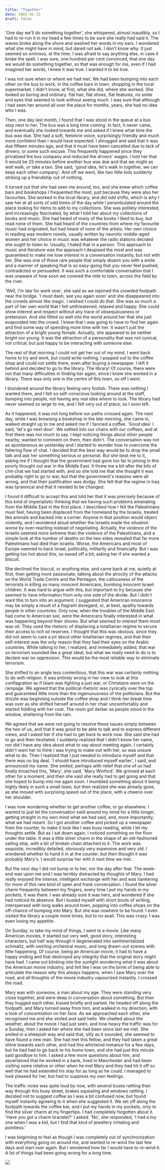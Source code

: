 ```yaml
---
title: "Together"
date: 2005-05-15
draft: false
---
```


'One day we'll do something together', she whispered, almost inaudibly, so I had to re-run it in my head a few times to be sure she really had said it.  The waves broke along the shore and washed her words in my ears.  I wondered what she might have in mind, but dared not ask.  I don't know why.  It just seemed so ominous, at the time.  I was afraid to say anything else, in case it broke the spell.  I was sure, one hundred per cent convinced, that one day we would do something together, so that was enough for me, even if I had imagined her words, I knew it was true.  I wanted it to be true.

I was not sure when or where we had met.  We had been bumping into each other on the bus to work, in the coffee bars in town, shopping in the local supermarket.  I didn't know, at first, what she did, where she worked.  She looked so boring and ordinary: flat hair, flat shoes, flat features, no smile and eyes that seemed to look without seeing much.  I was sure that although I had seen her around all over the place for months, years, she had no idea who I was.

Then, one day last month, I found that I was stood in the queue at a bus stop next to her.  The bus was a long time coming.  In fact, it never came, and eventually she looked towards me and asked if I knew what time the bus was due.  She had a soft, feminine voice, surprisingly friendly and much more confident than I would have expected.  I shrugged and said that it was due fifteen minutes ago, and that it must have been cancelled due to lack of drivers, or some such excuse.  This frequently happened since they privatized the bus company and reduced the drivers' wages.  I told her that it would be 25 minutes before another bus was due and that we might as well walk, or take a taxi.  She said, 'good idea, let's walk in together, we can keep each other company'.  And off we went, like two little kids suddenly striking up a friendship out of nothing.

It turned out that she had seen me around, too, and she knew which coffee bars and bookshops I frequented the most, just because they were also her favourites.  She worked in the local library, and did odd shifts, which is why I saw her at all sorts of odd times of the day while I perambulated around the place looking for items to add to my collections.  She was politely interested, and increasingly fascinated, by what I told her about my collections of books and music.  She had heard of many of the books I liked to buy, but read none of them.  She had heard of the countries from where my favourite music had originated, but had heard of none of the artists.  Her own choice in reading was modern novels, usually written by neurotic middle-aged women and her choice in music was whatever the radio stations decided she ought to listen to.  Usually, I hated that in a person.  This approach to music and literature was the approach I despised the most and was guaranteed to make me lose interest in a conversation instantly, but not with her.  She was one of those rare people that simply disarm you with a smile and a manner of speaking that is so easy-going that you never feel pushed, contradicted or persuaded.  It was such a comfortable conversation that I was unaware of how soon we covered the mile to town, across the field by the river.

'Well, I'm late for work now', she said as we rejoined the crowded footpath near the bridge.  'I must dash, see you again soon' and she disappeared into the crowds almost like magic.  I wished I could do that.  She was so much a part of her own world that I felt unthreatened, relaxed and happy.  She could show interest and respect without any trace of obsequiousness or pretension.  And she fitted so well into the world around her that she just evaporated into the crowd.  I knew that I was going to have to find her again and find some way of spending more time with her.  It wasn't just the attraction of a bright young female.  Actually, she appeared to be neither bright nor young.  It was the attraction of a personality that was not cynical, not critical, but just happy to be interacting with someone else.

The rest of that morning I could not get her out of my mind.  I went back home to try and work, but could write nothing.  I popped out to the coffee shop and could not settle there, even after buying a newspaper. I left it behind and decided to go to the library.  The library!  Of course, there were not that many difficulties in finding her again, since I knew she worked in a library.  There was only one in the centre of this town, so off I went.

I blundered around the library feeling very foolish.  There was nothing I wanted there, and I felt so self-conscious looking around at the staff, bumping into people, not having any real idea where to look.  The library had never seemed so large to me, and I felt very out of place, so I soon left.

As it happened, it was not long before our paths crossed again.  The next day, while I was browsing a bookshop in the late morning, she came in, walked straight up to me and asked me if I fancied a coffee.  'Good idea' I said, 'let's go next door'.  We settled into our chairs with our coffees, and at first there was not much to say.  I kept noticing things about other people nearby, wanted to comment on them, then didn't.  The conversation was not as spontaneous as yesterday and I started to wonder how to overcome the faltering flow of chat.  I decided that the best way would be to drop the small talk and ask her something serious or personal.  But she beat me to it, asking me if I thought that the government had gone too far in joining in this poorly thought out war in the Middle East.  It threw me a bit after the bits of chit-chat we had started with, and so she told me that she thought it was probably right to go to war, but that the government's reasons were all wrong, and that their justification was dodgy.  She felt that the regime in Iraq was tyrannical and that it needed to be changed.

I found it difficult to accept this and told her that it was precisely because of this kind of imperialistic thinking that we having such problems emanating from the Middle East in the first place.  I described how I felt the Palestinians must feel, having been displaced from the homeland by the Israelis, treated like animals and backed into a corner.  Anyone in that position would object violently, and I wondered aloud whether the Israelis made the situation worse by over-reacting instead of negotiating.  Actually, the violence of the Israelis seemed more extreme than the violence of the Palestinians, and a simple look at the number of deaths on the two sides revealed that far more Palestinians had died than Israelis.  Worse, the Americans and most of Europe seemed to back Israel, politically, militarily and financially.  But I was getting too hot about this, so eased off a bit, asking her if she wanted a biscuit.

She declined the biscuit, or anything else, and came back at me, quietly at first, then getting more passionate, talking about the atrocity of the attacks on the World Trade Centre and the Pentagon, the callousness of the terrorists in killing so many innocent Americans, bombing innocent Israeli children.  It was hard to argue with this, but important to try because she seemed to have information from only one side of the divide.  But I didn't want this to turn into an argument.  I suggested that American innocence may be simply a result of a flagrant disregard, or, at best, apathy towards people in other countries.  Only now, when the troubles of the Middle East had come to American soil, were the Americans finally interested in what was happening beyond their shores.  But what seemed to interest them most was oil.  They used the rhetoric of displacing a totalitarian regime to secure their access to rich oil reserves. I thought that this was obvious, since they did not seem to care a jot about other totalitarian regimes, and that their self-interest was the only reason that they had their eyes on the Arabic countries.   While talking to her, I realized, and immediately added, that war on terrorism sounded like a great ideal, but what we really need to do is to declare war on oppression.  This would be the most reliable way to eliminate terrorism.

She shifted to an angle less contentious, that this war was certainly nothing to do with religion.  It was entirely wrong in her view to look at this conflagration as if Islam was fighting a just war, or Christians were on the rampage.  We agreed that the political rhetoric was cynically over the top and guaranteed little more than the ingenuousness of the politicians.  But the drizzle was beginning outside the coffee shop and I think her break time was over as she shifted herself around in her chair uncomfortably and started fiddling with her coat.  The room got darker as people stood in the window, sheltering from the rain.

We agreed that we were not going to resolve these issues simply between the two of us, and that it was good to be able to talk and to express different views, and I asked her if she had to get back to work now.  She said she had to go and then hesitated.  I suddenly realized that I didn't know her name, nor did I have any idea about what to say about meeting again.  I certainly didn't want her to think I was trying to make out with her, so was unsure what to do.  Then I realized that I just needed to introduce myself and that there was no big deal, 'I should have introduced myself earlier', I said, and announced my name.  She smiled, perhaps with relief that one of us had finally broached this, 'Mary', she said, 'Mary Winford'.  We grinned at each other for a moment, and then she said she really had to get going and that she hoped to bump into me again soon.  I mumbled something about it being highly likely in such a small town, but then realized she was already gone, as she moved with surprising speed out of the place, with a cheerio over her shoulder.

I was now wondering whether to get another coffee, or go elsewhere.  I wanted to just let the conversation swill around my mind for a little longer, getting straight in my own mind what we had said, and, more importantly, what we had meant.  So I got another coffee and picked up a newspaper from the counter, to make it look like I was busy reading, while I let my thoughts settle.  But as I sat down again, I noticed something on the floor under the table.  It was a little silver charm in the shape of an old-fashioned sailing ship, with a bit of broken chain attached to it.  The work was exquisite, incredibly detailed, obviously very expensive and very old.  I wondered whether to hand it in at the counter, but then thought it was probably Mary's.  I would surprise her with it next time we met.

But the next day I did not bump in to her, nor the day after that.  The week-end was upon me and I was terribly distracted by thoughts of Mary.  I had really enjoyed the intense, intelligent exchange with her and was hankering for more of this rare kind of open and frank conversation.  I found the silver charm frequently between my fingers, every time I put my hands in my pockets, it was there.  I was already sure it was hers, and wondered if she had noticed its absence.  But I busied myself with short bouts of writing, interspersed with long walks around town, popping into coffee shops on the off-chance of bumping into Mary.  But she was nowhere to be found.  I even visited the library a couple more times, but to no avail.  This was crazy.  I was even losing my appetite.

On Sunday, to take my mind of things, I went to a movie.  Like many American movies, it started out very well, good story, interesting characters, but half way through it degenerated into sentimentalized schmaltz, with swirling orchestral music, and long drawn-out scenes with little happening.  Of course, being an American movie, it had to have a happy ending and that destroyed any integrity that the original story might have had.  I came out blinking into the sunlight wondering what it was about the American movie industry, and felt like I was on the brink of being able to articulate the reason why this always happens, when I saw Mary over the road, and all thoughts of the movie industry vapourized instantly.  I crossed the road.

Mary was with someone, a man about my age.  They were standing very close together, and were deep in conversation about something.  But then they hugged each other, kissed briefly and parted.  He headed off along the footpath, and Mary turned away from him, and walked in my direction, with a look of concentration on her face.  As we approached each other, she recognised me and she smiled and said hello.  We chatted about the weather, about the movie I had just seen, and how heavy the traffic was for a Sunday, then I asked her where she had been since last we met.  She smiled in a sheepish way and said that, silly as it sounded, she seemed to have found a new man.  She had met this fellow, and they had taken a great shine towards each other, and had this whirlwind romance for a few days, but he had had to go back to his home town, and she had just this minute said goodbye to him.  I asked a few more questions about him, and ascertained that he worked in a bank, lived in Manchester and had been visiting some relative or other when he met Mary and they had hit it off so well that he had extended his stay for as long as he could.  I managed to look pleased for her, but had to suppress my own feelings.

The traffic noise was quite loud by now, with several buses rattling their way through this busy street, brakes squealing and windows rattling.  I decided not to suggest coffee as I was a bit confused now, but found myself instantly agreeing to it when she suggested it.  We set off along the footpath towards the coffee bar, and I put my hands in my pockets, only to find the silver charm at my fingertips.  I had completely forgotten about it.  'Have you got a charm bracelet?' I asked.  'No', she responded, 'I had a toy one when I was a kid, but I find that kind of jewellery irritating and pointless.'

I was beginning to feel as though I was completely out of synchronization with everything going on around me, and wanted to re-wind the last few days and start over again.  But I wondered how far I would have to re-wind it.  A lot of things had been going wrong for a long time.

![](/images/grids/f26.gif)
